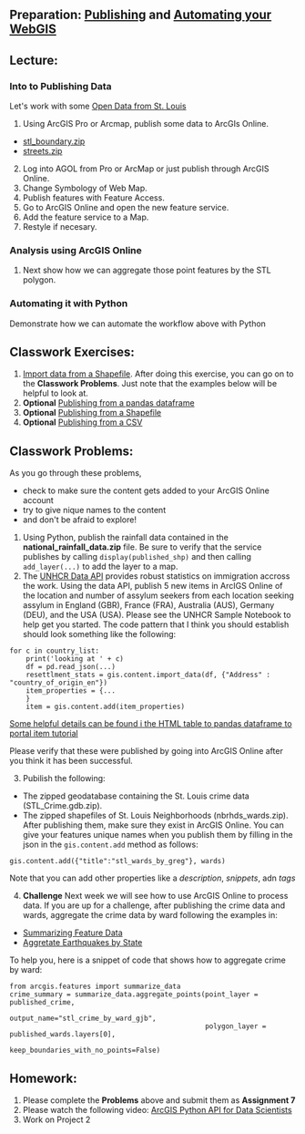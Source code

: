 ## Preparation: [Publishing](https://www.youtube.com/watch?v=4AzOodYTHs4) and [Automating your WebGIS](https://www.youtube.com/watch?v=0LfJrk2_VRg)

## Lecture:
### Into to Publishing Data
Let's work with some [Open Data from St. Louis](https://www.stlouis-mo.gov/data/)
1. Using ArcGIS Pro or Arcmap, publish some data to ArcGIs Online.
  - [stl_boundary.zip](https://github.com/gbrunner/Advanced_Python_for_GIS_and_RS/blob/master/Week%207/stl_boundary.zip)
  - [streets.zip](https://github.com/gbrunner/Advanced_Python_for_GIS_and_RS/blob/master/Week%207/streets.zip)
2. Log into AGOL from Pro or ArcMap or just publish through ArcGIS Online.
3. Change Symbology of Web Map.
4. Publish features with Feature Access.
5. Go to ArcGIS Online and open the new feature service.
6. Add the feature service to a Map.
7. Restyle if necesary.

### Analysis using ArcGIS Online
1. Next show how we can aggregate those point features by the STL polygon.

### Automating it with Python
Demonstrate how we can automate the workflow above with Python

## Classwork Exercises:
1. [Import data from a Shapefile](https://developers.arcgis.com/labs/python/import-data/). After doing this exercise, you can go on to the **Classwork Problems**. Just note that the examples below will be helpful to look at.
2. **Optional** [Publishing from a pandas dataframe](https://developers.arcgis.com/python/sample-notebooks/html-table-to-pandas-data-frame-to-portal-item/)
3. **Optional** [Publishing from a Shapefile](https://developers.arcgis.com/python/sample-notebooks/publishing-sd-shapefiles-and-csv/#Publish-a-feature-service-from-a-shapefile-and-update-the-item-information)
4. **Optional** [Publishing from a CSV](https://developers.arcgis.com/python/sample-notebooks/publishing-sd-shapefiles-and-csv/#Publish-a-CSV-file-and-move-it-into-a-folder)


## Classwork Problems:
As you go through these problems, 
- check to make sure the content gets added to your ArcGIS Online account
- try to give nique names to the content
- and don't be afraid to explore!

1. Using Python, publish the rainfall data contained in the **national_rainfall_data.zip** file. Be sure to verify that the service publishes by calling ```display(published_shp)``` and then calling ```add_layer(...)``` to add the layer to a map.
2. The [UNHCR Data API](http://popdata.unhcr.org/wiki/index52ce.html?title=API_Documentation) provides robust statistics on immigration accross the work. Using the data API, publish 5 new items in ArcIGS Online of the location and number of assylum seekers from each location seeking assylum in England (GBR), France (FRA), Australia (AUS), Germany (DEU), and the USA (USA). Please see the UNHCR Sample Notebook to help get you started. The code pattern that I think you should establish should look something like the following:
```
for c in country_list:
    print('looking at ' + c)
    df = pd.read_json(...)
    resettlment_stats = gis.content.import_data(df, {"Address" : "country_of_origin_en"})
    item_properties = {...
    }
    item = gis.content.add(item_properties)
```
[Some helpful details can be found i the HTML table to pandas dataframe to portal item tutorial](https://developers.arcgis.com/python/sample-notebooks/html-table-to-pandas-data-frame-to-portal-item/)

Please verify that these were published by going into ArcGIS Online after you think it has been successful.

3. Pubilish the following:
- The zipped geodatabase containing the St. Louis crime data (STL_Crime.gdb.zip).
- The zipped shapefiles of St. Louis Neighborhoods (nbrhds_wards.zip).
After publishing them, make sure they exist in ArcGIS Online. You can give your features unique names when you publish them by filling in the json in the ```gis.content.add``` method as follows:
```
gis.content.add({"title":"stl_wards_by_greg"}, wards)
```
Note that you can add other properties like a *description*, *snippets*, adn *tags*

4. **Challenge** Next week we will see how to use ArcGIS Online to process data. If you are up for a challenge, after publishing the crime data and wards, aggregate the crime data by ward following the examples in:
- [Summarizing Feature Data](https://developers.arcgis.com/python/guide/summarizing-feature-data/)
- [Aggretate Earthquakes by State](https://developers.arcgis.com/python/guide/summarizing-feature-data/#Aggregate-earthquakes-by-state)

To help you, here is a snippet of code that shows how to aggregate crime by ward:
```
from arcgis.features import summarize_data
crime_summary = summarize_data.aggregate_points(point_layer = published_crime, 
                                                output_name="stl_crime_by_ward_gjb",
                                                polygon_layer = published_wards.layers[0],
                                                keep_boundaries_with_no_points=False)
```                                            


## Homework:
1. Please complete the **Problems** above and submit them as **Assignment 7**
2. Please watch the following video: [ArcGIS Python API for Data Scientists](https://www.youtube.com/watch?v=DdUBrV2zpvI&t=11s)
3. Work on Project 2
